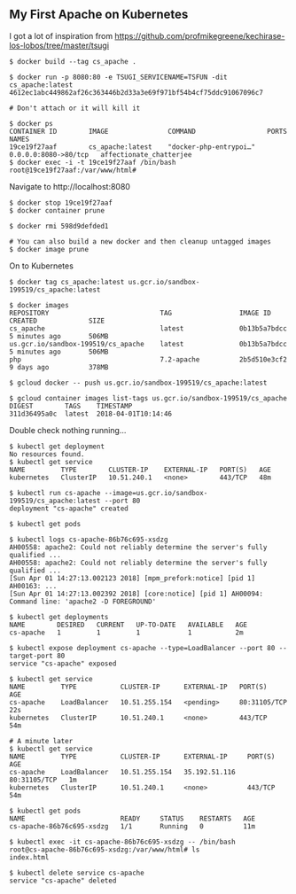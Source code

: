 
My First Apache on Kubernetes
-----------------------------

I got a lot of inspiration from https://github.com/profmikegreene/kechirase-los-lobos/tree/master/tsugi

    $ docker build --tag cs_apache .

    $ docker run -p 8080:80 -e TSUGI_SERVICENAME=TSFUN -dit cs_apache:latest
    4612ec1abc449862af26c363446b2d33a3e69f971bf54b4cf75ddc91067096c7

    # Don't attach or it will kill it

    $ docker ps
    CONTAINER ID        IMAGE               COMMAND                  PORTS                  NAMES
    19ce19f27aaf        cs_apache:latest    "docker-php-entrypoi…"   0.0.0.0:8080->80/tcp   affectionate_chatterjee
    $ docker exec -i -t 19ce19f27aaf /bin/bash
    root@19ce19f27aaf:/var/www/html# 

Navigate to http://localhost:8080

    $ docker stop 19ce19f27aaf
    $ docker container prune
    
    $ docker rmi 598d9defded1

    # You can also build a new docker and then cleanup untagged images
    $ docker image prune

On to Kubernetes

    $ docker tag cs_apache:latest us.gcr.io/sandbox-199519/cs_apache:latest

    $ docker images
    REPOSITORY                            TAG                 IMAGE ID            CREATED             SIZE
    cs_apache                             latest              0b13b5a7bdcc        5 minutes ago       506MB
    us.gcr.io/sandbox-199519/cs_apache    latest              0b13b5a7bdcc        5 minutes ago       506MB
    php                                   7.2-apache          2b5d510e3cf2        9 days ago          378MB

    $ gcloud docker -- push us.gcr.io/sandbox-199519/cs_apache:latest

    $ gcloud container images list-tags us.gcr.io/sandbox-199519/cs_apache
    DIGEST        TAGS    TIMESTAMP
    311d36495a0c  latest  2018-04-01T10:14:46

Double check nothing running...

    $ kubectl get deployment
    No resources found.
    $ kubectl get service
    NAME         TYPE        CLUSTER-IP    EXTERNAL-IP   PORT(S)   AGE
    kubernetes   ClusterIP   10.51.240.1   <none>        443/TCP   48m

    $ kubectl run cs-apache --image=us.gcr.io/sandbox-199519/cs_apache:latest --port 80
    deployment "cs-apache" created

    $ kubectl get pods

    $ kubectl logs cs-apache-86b76c695-xsdzg 
    AH00558: apache2: Could not reliably determine the server's fully qualified ...
    AH00558: apache2: Could not reliably determine the server's fully qualified ...
    [Sun Apr 01 14:27:13.002123 2018] [mpm_prefork:notice] [pid 1] AH00163: ...
    [Sun Apr 01 14:27:13.002392 2018] [core:notice] [pid 1] AH00094: Command line: 'apache2 -D FOREGROUND'

    $ kubectl get deployments
    NAME        DESIRED   CURRENT   UP-TO-DATE   AVAILABLE   AGE
    cs-apache   1         1         1            1           2m

    $ kubectl expose deployment cs-apache --type=LoadBalancer --port 80 --target-port 80
    service "cs-apache" exposed

    $ kubectl get service
    NAME         TYPE           CLUSTER-IP      EXTERNAL-IP   PORT(S)        AGE
    cs-apache    LoadBalancer   10.51.255.154   <pending>     80:31105/TCP   22s
    kubernetes   ClusterIP      10.51.240.1     <none>        443/TCP        54m

    # A minute later
    $ kubectl get service
    NAME         TYPE           CLUSTER-IP      EXTERNAL-IP     PORT(S)        AGE
    cs-apache    LoadBalancer   10.51.255.154   35.192.51.116   80:31105/TCP   1m
    kubernetes   ClusterIP      10.51.240.1     <none>          443/TCP        54m

    $ kubectl get pods
    NAME                        READY     STATUS    RESTARTS   AGE
    cs-apache-86b76c695-xsdzg   1/1       Running   0          11m

    $ kubectl exec -it cs-apache-86b76c695-xsdzg -- /bin/bash
    root@cs-apache-86b76c695-xsdzg:/var/www/html# ls
    index.html

    $ kubectl delete service cs-apache
    service "cs-apache" deleted


